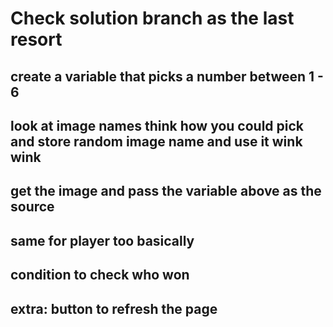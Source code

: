 # Check solution branch as the last resort

## create a variable that picks a number between 1 - 6

## look at image names think how you could pick and store random image name and use it wink wink

## get the image and pass the variable above as the source

## same for player too basically


## condition to check who won

## extra: button to refresh the page